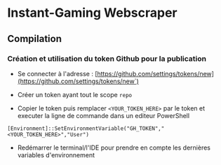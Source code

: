 # Instant-Gaming Webscraper

## Compilation

### Création et utilisation du token Github pour la publication

- Se connecter à l'adresse : [https://github.com/settings/tokens/new](https://github.com/settings/tokens/new`)
- Créer un token ayant tout le scope `repo`

- Copier le token puis remplacer `<YOUR_TOKEN_HERE>` par le token et executer la ligne de commande dans un editeur
  PowerShell

```shell
[Environment]::SetEnvironmentVariable("GH_TOKEN","<YOUR_TOKEN_HERE>","User")
```

- Redémarrer le terminal/l'IDE pour prendre en compte les dernières variables d'environnement
